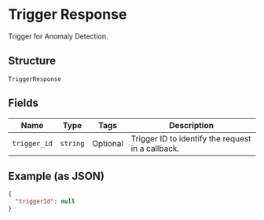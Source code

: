
# Trigger Response

Trigger for Anomaly Detection.

## Structure

`TriggerResponse`

## Fields

| Name | Type | Tags | Description |
|  --- | --- | --- | --- |
| `trigger_id` | `string` | Optional | Trigger ID to identify the request in a callback. |

## Example (as JSON)

```json
{
  "triggerId": null
}
```

